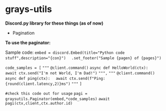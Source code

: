 # grays-utils
**Discord.py library for these things (as of now)**
- Pagination

**To use the paginator:**

Sample code:
`embed = discord.Embed(title="Python code stuff",description="{con}")`
`  .set_footer("Sample {pagen} of {pages}")`

`code_samples = [`
`"""`
`@client.command()`
`async def HelloWorld(ctx):`
`  await ctx.send("I'm not World, I'm Dad!")`
`""",`
`"""`
`@client.command()`
`async def ping(ctx):`
`  await ctx.send(f"Ping: {round(client.latency,2)}ms")`
`"""`
`]`

`#check this code out for usage`
`pagi = graysutils.Paginator(embed,*code_samples)`
`await pagi(ctx,client,ctx.author.id)`
